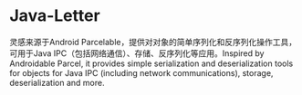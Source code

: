 # Java-Letter
灵感来源于Android Parcelable，提供对对象的简单序列化和反序列化操作工具，可用于Java IPC（包括网络通信）、存储、反序列化等应用。Inspired by Androidable Parcel, it provides simple serialization and deserialization tools for objects for Java IPC (including network communications), storage, deserialization and more.
